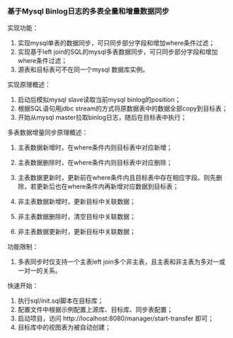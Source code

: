 ### 基于Mysql Binlog日志的多表全量和增量数据同步

实现功能：
1. 实现mysql单表的数据同步，可只同步部分字段和增加where条件过滤；
2. 实现基于left join的SQL的mysql多表数据同步，可只同步部分字段和增加where条件过滤；
3. 源表和目标表可不在同一个mysql 数据库实例。

实现原理概述：
1. 启动后模拟mysql slave读取当前mysql binlog的position；
2. 根据SQL语句用jdbc stream的方式将原数据表中的数据全部copy到目标表；
3. 开始从mysql master拉取binlog日志，随后在目标表中执行；

多表数据增量同步原理概述：
1. 主表数据新增时，在where条件内则目标表中对应新增；
2. 主表数据删除时，在where条件内则目标表中对应删除；
3. 主表数据更新时，更新前在where条件内且目标表中存在相应字段。则先删除，若更新后也在where条件内再新增对应数据到目标表；

4. 非主表数据新增时，更新目标中关联数据；
5. 非主表数据删除时，清空目标中关联数据；
6. 非主表数据更新时，更新目标中关联数据；

功能限制：
1. 多表同步时仅支持一个主表left join多个非主表，且主表和非主表为多对一或一对一的关系。

快速开始：
1. 执行sql/init.sql脚本在目标库；
2. 配置文件中根据示例配置上源库、目标库、同步表配置；
3. 启动项目，访问 http://localhost:8080/manager/start-transfer 即可；
4. 目标库中的视图表为被自动创建；



